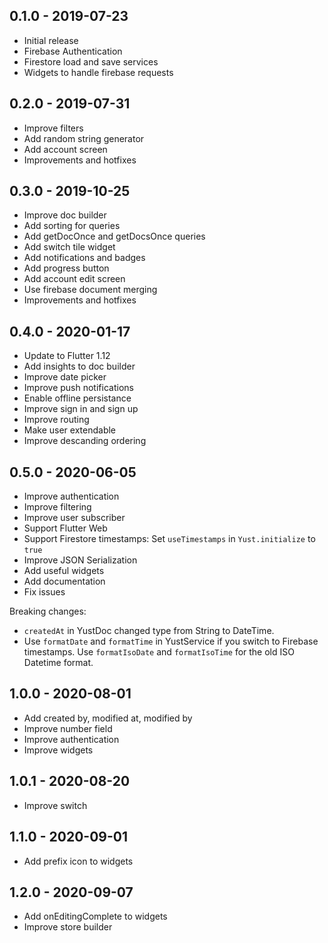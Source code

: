 ## 0.1.0 - 2019-07-23

* Initial release
* Firebase Authentication
* Firestore load and save services
* Widgets to handle firebase requests

## 0.2.0 - 2019-07-31

* Improve filters
* Add random string generator
* Add account screen
* Improvements and hotfixes

## 0.3.0 - 2019-10-25

* Improve doc builder
* Add sorting for queries
* Add getDocOnce and getDocsOnce queries
* Add switch tile widget
* Add notifications and badges
* Add progress button
* Add account edit screen
* Use firebase document merging
* Improvements and hotfixes

## 0.4.0 - 2020-01-17

* Update to Flutter 1.12
* Add insights to doc builder
* Improve date picker
* Improve push notifications
* Enable offline persistance
* Improve sign in and sign up
* Improve routing
* Make user extendable
* Improve descanding ordering

## 0.5.0 - 2020-06-05

* Improve authentication
* Improve filtering
* Improve user subscriber
* Support Flutter Web
* Support Firestore timestamps:
  Set `useTimestamps` in `Yust.initialize` to `true`
* Improve JSON Serialization
* Add useful widgets
* Add documentation
* Fix issues

Breaking changes:
* `createdAt` in YustDoc changed type from String to DateTime.
* Use `formatDate` and `formatTime` in YustService if you switch to Firebase timestamps. Use `formatIsoDate` and `formatIsoTime` for the old ISO Datetime format.

## 1.0.0 - 2020-08-01

* Add created by, modified at, modified by
* Improve number field
* Improve authentication
* Improve widgets

## 1.0.1 - 2020-08-20

* Improve switch

## 1.1.0 - 2020-09-01

* Add prefix icon to widgets

## 1.2.0 - 2020-09-07

* Add onEditingComplete to widgets
* Improve store builder
